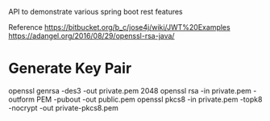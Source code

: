API to demonstrate various spring boot rest features

Reference
https://bitbucket.org/b_c/jose4j/wiki/JWT%20Examples
https://adangel.org/2016/08/29/openssl-rsa-java/


# Generate Key Pair
openssl genrsa -des3 -out private.pem 2048
openssl rsa -in private.pem -outform PEM -pubout -out public.pem
openssl pkcs8 -in private.pem -topk8 -nocrypt -out private-pkcs8.pem
